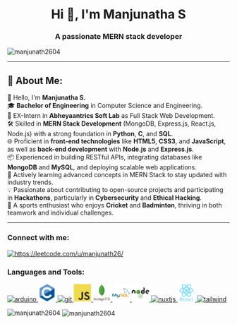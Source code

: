 <h1 align="center">Hi 👋, I'm Manjunatha S</h1>
<h3 align="center">A passionate MERN stack developer</h3>

<p align="left"> 
  <img src="https://komarev.com/ghpvc/?username=manjunath2604&label=Profile%20views&color=0e75b6&style=flat" alt="manjunath2604" /> 
</p>

---

## 💫 About Me:
👋 Hello, I'm **Manjunatha S.**  
🎓 **Bachelor of Engineering** in Computer Science and Engineering.  
💼 EX-Intern in **Abheyaantrics Soft Lab** as  Full Stack Web Development.  
🛠️ Skilled in **MERN Stack Development** (MongoDB, Express.js, React.js, Node.js) with a strong foundation in **Python**, **C**, and **SQL**.  
🌐 Proficient in **front-end technologies** like **HTML5**, **CSS3**, and **JavaScript**, as well as **back-end development** with **Node.js** and **Express.js**.  
📦 Experienced in building RESTful APIs, integrating databases like **MongoDB** and **MySQL**, and deploying scalable web applications.  
🌱 Actively learning advanced concepts in MERN Stack to stay updated with industry trends.  
💡 Passionate about contributing to open-source projects and participating in **Hackathons**, particularly in **Cybersecurity** and **Ethical Hacking**.  
🏸 A sports enthusiast who enjoys **Cricket** and **Badminton**, thriving in both teamwork and individual challenges.  

---

<h3 align="left">Connect with me:</h3>
<p align="left">
  <a href="https://www.leetcode.com/https://leetcode.com/u/manjunath26/" target="blank">
    <img align="center" src="https://raw.githubusercontent.com/rahuldkjain/github-profile-readme-generator/master/src/images/icons/Social/leet-code.svg" alt="https://leetcode.com/u/manjunath26/" height="30" width="40" />
  </a>
</p>

<h3 align="left">Languages and Tools:</h3>
<p align="left">
  <a href="https://www.arduino.cc/" target="_blank" rel="noreferrer">
    <img src="https://cdn.worldvectorlogo.com/logos/arduino-1.svg" alt="arduino" width="40" height="40" />
  </a>
  <a href="https://www.cprogramming.com/" target="_blank" rel="noreferrer">
    <img src="https://raw.githubusercontent.com/devicons/devicon/master/icons/c/c-original.svg" alt="c" width="40" height="40" />
  </a>
  <a href="https://git-scm.com/" target="_blank" rel="noreferrer">
    <img src="https://www.vectorlogo.zone/logos/git-scm/git-scm-icon.svg" alt="git" width="40" height="40" />
  </a>
  <a href="https://developer.mozilla.org/en-US/docs/Web/JavaScript" target="_blank" rel="noreferrer">
    <img src="https://raw.githubusercontent.com/devicons/devicon/master/icons/javascript/javascript-original.svg" alt="javascript" width="40" height="40" />
  </a>
  <a href="https://www.mongodb.com/" target="_blank" rel="noreferrer">
    <img src="https://raw.githubusercontent.com/devicons/devicon/master/icons/mongodb/mongodb-original-wordmark.svg" alt="mongodb" width="40" height="40" />
  </a>
  <a href="https://www.mysql.com/" target="_blank" rel="noreferrer">
    <img src="https://raw.githubusercontent.com/devicons/devicon/master/icons/mysql/mysql-original-wordmark.svg" alt="mysql" width="40" height="40" />
  </a>
  <a href="https://nodejs.org" target="_blank" rel="noreferrer">
    <img src="https://raw.githubusercontent.com/devicons/devicon/master/icons/nodejs/nodejs-original-wordmark.svg" alt="nodejs" width="40" height="40" />
  </a>
  <a href="https://nuxtjs.org/" target="_blank" rel="noreferrer">
    <img src="https://www.vectorlogo.zone/logos/nuxtjs/nuxtjs-icon.svg" alt="nuxtjs" width="40" height="40" />
  </a>
  <a href="https://reactjs.org/" target="_blank" rel="noreferrer">
    <img src="https://raw.githubusercontent.com/devicons/devicon/master/icons/react/react-original-wordmark.svg" alt="react" width="40" height="40" />
  </a>
  <a href="https://tailwindcss.com/" target="_blank" rel="noreferrer">
    <img src="https://www.vectorlogo.zone/logos/tailwindcss/tailwindcss-icon.svg" alt="tailwind" width="40" height="40" />
  </a>
</p>

<p><img align="left" src="https://github-readme-stats.vercel.app/api/top-langs?username=manjunath2604&show_icons=true&locale=en&layout=compact" alt="manjunath2604" /></p>

<p>&nbsp;<img align="center" src="https://github-readme-stats.vercel.app/api?username=manjunath2604&show_icons=true&locale=en" alt="manjunath2604" /></p>


